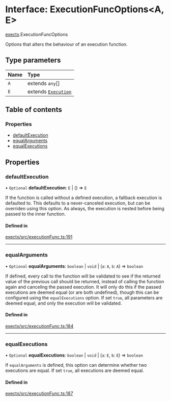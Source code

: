 # Interface: ExecutionFuncOptions<A, E\>

[exectx](../wiki/exectx).ExecutionFuncOptions

Options that alters the behaviour of an execution function.

## Type parameters

| Name | Type |
| :------ | :------ |
| `A` | extends `any`[] |
| `E` | extends [`Execution`](../wiki/exectx.Execution) |

## Table of contents

### Properties

- [defaultExecution](../wiki/exectx.ExecutionFuncOptions#defaultexecution)
- [equalArguments](../wiki/exectx.ExecutionFuncOptions#equalarguments)
- [equalExecutions](../wiki/exectx.ExecutionFuncOptions#equalexecutions)

## Properties

### defaultExecution

• `Optional` **defaultExecution**: `E` \| () => `E`

If the function is called without a defined execution, a fallback execution is defaulted to.
This defaults to a never-canceled execution, but can be overriden using this option.
As always, the execution is nested before being passed to the inner function.

#### Defined in

[exectx/src/executionFunc.ts:191](https://github.com/ludvigalden/exectx/blob/b8a37e3/packages/exectx/src/executionFunc.ts#L191)

___

### equalArguments

• `Optional` **equalArguments**: `boolean` \| `void` \| (`a`: `A`, `b`: `A`) => `boolean`

If defined, every call to the function will be validated to see if the returned value
of the previous call should be returned, instead of calling the function again and
canceling the passed execution. It will only do this if the passed executions
are deemed equal (or are both undefined), though this can be configured using the `equalExecutions` option.
If set `true`, all parameters are deemed equal, and only the execution will be validated.

#### Defined in

[exectx/src/executionFunc.ts:184](https://github.com/ludvigalden/exectx/blob/b8a37e3/packages/exectx/src/executionFunc.ts#L184)

___

### equalExecutions

• `Optional` **equalExecutions**: `boolean` \| `void` \| (`a`: `E`, `b`: `E`) => `boolean`

If `equalArguments` is defined, this option can determine whether two executions are equal.
If set `true`, all executions are deemed equal.

#### Defined in

[exectx/src/executionFunc.ts:187](https://github.com/ludvigalden/exectx/blob/b8a37e3/packages/exectx/src/executionFunc.ts#L187)
